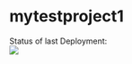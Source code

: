 # mytestproject1

Status of last Deployment:<br>
<img src="https://github.com/FilatofVV/mytestproject1/workflows/My-GitHubActions-Basics/babge.svg?branch-main"><br>
